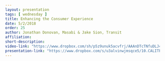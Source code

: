```yaml
---
layout: presentation
tags: [ wednesday ]
title: Enhancing the Consumer Experience
date: 5/2/2018
order: 25
author: Jonathan Donovan, Masabi & Jake Sion, Transit
affiliation: 
short-description:
video-link: "https://www.dropbox.com/sh/p5z9unuk5acvfrj/AAAnDTcTNfuDLJ4lECxPRNQaa/Day2/2018-05-02_Cal-ITC_Day2-9.Sion-and-Donovan.mp4"
presentation-link: "https://www.dropbox.com/s/u3alvinwjmsqce5/10.CALITP%20Transit%20%2B%20Masabi%205-2-18.pdf?dl=0"
---
```




